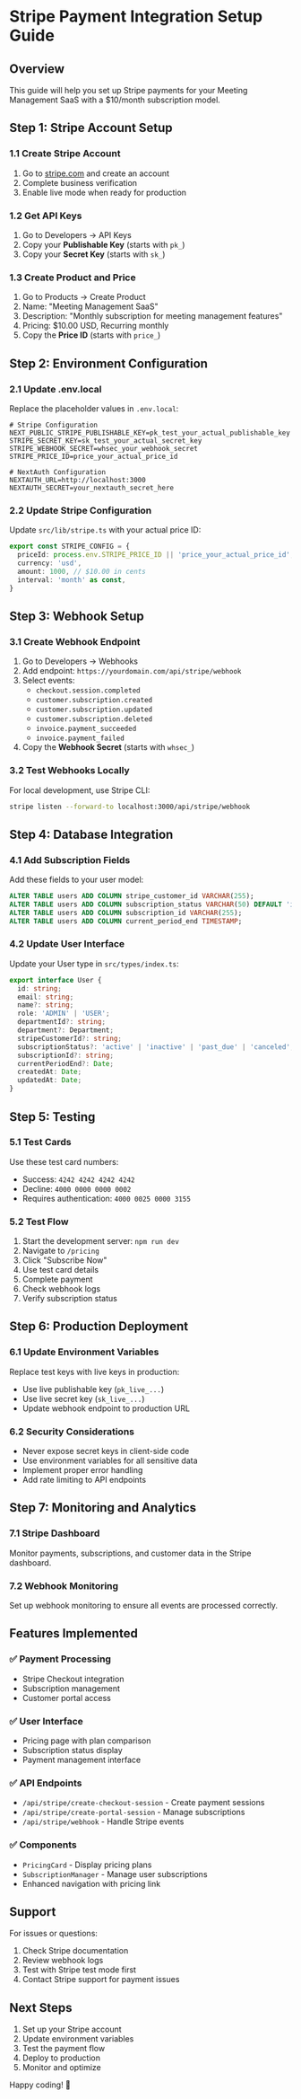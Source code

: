 # Stripe Payment Integration Setup Guide

## Overview
This guide will help you set up Stripe payments for your Meeting Management SaaS with a $10/month subscription model.

## Step 1: Stripe Account Setup

### 1.1 Create Stripe Account
1. Go to [stripe.com](https://stripe.com) and create an account
2. Complete business verification
3. Enable live mode when ready for production

### 1.2 Get API Keys
1. Go to Developers → API Keys
2. Copy your **Publishable Key** (starts with `pk_`)
3. Copy your **Secret Key** (starts with `sk_`)

### 1.3 Create Product and Price
1. Go to Products → Create Product
2. Name: "Meeting Management SaaS"
3. Description: "Monthly subscription for meeting management features"
4. Pricing: $10.00 USD, Recurring monthly
5. Copy the **Price ID** (starts with `price_`)

## Step 2: Environment Configuration

### 2.1 Update .env.local
Replace the placeholder values in `.env.local`:

```env
# Stripe Configuration
NEXT_PUBLIC_STRIPE_PUBLISHABLE_KEY=pk_test_your_actual_publishable_key
STRIPE_SECRET_KEY=sk_test_your_actual_secret_key
STRIPE_WEBHOOK_SECRET=whsec_your_webhook_secret
STRIPE_PRICE_ID=price_your_actual_price_id

# NextAuth Configuration
NEXTAUTH_URL=http://localhost:3000
NEXTAUTH_SECRET=your_nextauth_secret_here
```

### 2.2 Update Stripe Configuration
Update `src/lib/stripe.ts` with your actual price ID:

```typescript
export const STRIPE_CONFIG = {
  priceId: process.env.STRIPE_PRICE_ID || 'price_your_actual_price_id',
  currency: 'usd',
  amount: 1000, // $10.00 in cents
  interval: 'month' as const,
}
```

## Step 3: Webhook Setup

### 3.1 Create Webhook Endpoint
1. Go to Developers → Webhooks
2. Add endpoint: `https://yourdomain.com/api/stripe/webhook`
3. Select events:
   - `checkout.session.completed`
   - `customer.subscription.created`
   - `customer.subscription.updated`
   - `customer.subscription.deleted`
   - `invoice.payment_succeeded`
   - `invoice.payment_failed`
4. Copy the **Webhook Secret** (starts with `whsec_`)

### 3.2 Test Webhooks Locally
For local development, use Stripe CLI:
```bash
stripe listen --forward-to localhost:3000/api/stripe/webhook
```

## Step 4: Database Integration

### 4.1 Add Subscription Fields
Add these fields to your user model:

```sql
ALTER TABLE users ADD COLUMN stripe_customer_id VARCHAR(255);
ALTER TABLE users ADD COLUMN subscription_status VARCHAR(50) DEFAULT 'inactive';
ALTER TABLE users ADD COLUMN subscription_id VARCHAR(255);
ALTER TABLE users ADD COLUMN current_period_end TIMESTAMP;
```

### 4.2 Update User Interface
Update your User type in `src/types/index.ts`:

```typescript
export interface User {
  id: string;
  email: string;
  name?: string;
  role: 'ADMIN' | 'USER';
  departmentId?: string;
  department?: Department;
  stripeCustomerId?: string;
  subscriptionStatus?: 'active' | 'inactive' | 'past_due' | 'canceled';
  subscriptionId?: string;
  currentPeriodEnd?: Date;
  createdAt: Date;
  updatedAt: Date;
}
```

## Step 5: Testing

### 5.1 Test Cards
Use these test card numbers:
- Success: `4242 4242 4242 4242`
- Decline: `4000 0000 0000 0002`
- Requires authentication: `4000 0025 0000 3155`

### 5.2 Test Flow
1. Start the development server: `npm run dev`
2. Navigate to `/pricing`
3. Click "Subscribe Now"
4. Use test card details
5. Complete payment
6. Check webhook logs
7. Verify subscription status

## Step 6: Production Deployment

### 6.1 Update Environment Variables
Replace test keys with live keys in production:
- Use live publishable key (`pk_live_...`)
- Use live secret key (`sk_live_...`)
- Update webhook endpoint to production URL

### 6.2 Security Considerations
- Never expose secret keys in client-side code
- Use environment variables for all sensitive data
- Implement proper error handling
- Add rate limiting to API endpoints

## Step 7: Monitoring and Analytics

### 7.1 Stripe Dashboard
Monitor payments, subscriptions, and customer data in the Stripe dashboard.

### 7.2 Webhook Monitoring
Set up webhook monitoring to ensure all events are processed correctly.

## Features Implemented

### ✅ Payment Processing
- Stripe Checkout integration
- Subscription management
- Customer portal access

### ✅ User Interface
- Pricing page with plan comparison
- Subscription status display
- Payment management interface

### ✅ API Endpoints
- `/api/stripe/create-checkout-session` - Create payment sessions
- `/api/stripe/create-portal-session` - Manage subscriptions
- `/api/stripe/webhook` - Handle Stripe events

### ✅ Components
- `PricingCard` - Display pricing plans
- `SubscriptionManager` - Manage user subscriptions
- Enhanced navigation with pricing link

## Support

For issues or questions:
1. Check Stripe documentation
2. Review webhook logs
3. Test with Stripe test mode first
4. Contact Stripe support for payment issues

## Next Steps

1. Set up your Stripe account
2. Update environment variables
3. Test the payment flow
4. Deploy to production
5. Monitor and optimize

Happy coding! 🚀
